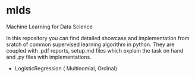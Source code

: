 # mlds

Machine Learning for Data Science

In this repository you can find detailed showcase and implementation from sratch of common supervised learning algorithm in python. They are coupled with .pdf reports, setup.md files which explain the task on hand and .py files with implementations.

- LogisticRegression ( Multinomial, Ordinal)
